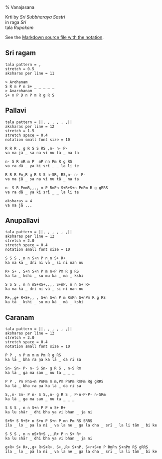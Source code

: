 % Vanajasana

<script src="http://sriku.org/lib/carnot/carnot.min.js"></script>

Krti by *Sri Subbharaya Sastri*  
in raga *Sri*  
tala *Rupakam*  

See the [Markdown source file with the notation](vanajasana.md).

## Sri ragam

    tala pattern = ,
    stretch = 0.5
    aksharas per line = 11

    > Arohanam
    S R m P n S+ _ _ _ _ _
    > Avarohanam
    S+ n P D n P m R g R S

## Pallavi

    tala pattern = ||, , , , , ,||
    aksharas per line = 12
    stretch = 1.5 
    stretch space = 0.4
    notation small font size = 10
    
    R R R , g R S S RS ,n- n- P-
    va na jā _ sa na vi nu tā _ na ta

    n- S R mR m P  mP nn Pm R g RS
    va ra dā _ ya ki srī _ _ la li te

    R R R Pm,R g R S S n-SR, RS,n- n- P- 
    va na jā _ sa na vi nu tā _ na ta
    
    n- S R PmmR,,,, m P RmPn S+R+S+n PnPm R g gRRS
    va ra dā _ ya ki srī _ _ la li te

    aksharas = 4
    va na jā ...

## Anupallavi

    
    tala pattern = ||, , , , , ,||
    aksharas per line = 12
    stretch = 2.0
    stretch space = 0.4
    notation small font size = 10

    S S S , n n S+n P n n S+ R+
    ka na kā _ dri ni vā _ si ni nan nu

    R+ S+ , S+n S+n P m n+P Pm R g RS
    ka tā _ kshi _ su mu kā _ mā _ kshi

    S S S , n n nS+RS+,,,, S+nP, n n S+ R+
    ka na kā _ dri ni vā _ si ni nan nu

    R+,,g+ R+S+,, , S+n S+n P m RmPn S+nPm R g RS
    ka tā _ kshi _ su mu kā _ mā _ kshi
 
## Caranam

    tala pattern = ||, , , , , ,||
    aksharas per line = 12
    stretch = 2.0
    stretch space = 0.4
    notation small font size = 10
 
    P P , n P m m m Pm R g RS
    ka lā _ bha ra ṇa ka lā _ da ri sa 

    Sn- Sn- P- n- S Sn- g R S , n-S Rm
    ka lā _ ga ma san _ nu ta _ _ _

    P P , Pn PnS+n PnPm m m,Pm PnPm RmPm Rg gRRS
    ka lā _ bha ra ṇa ka lā _ da ri sa 

    S,,n- Sn- P n- S S,,n- g R S , P-n-P-P- n-SRm
    ka lā _ ga ma san _ nu ta _ _ _
    
    S S S , n n S+n P P n S+ R+
    ka lu shār _ dhi bha ya vi bhan _ ja ni

    S+R+ S R+S+ n S+n P S+n P mn Pm RS SRRS
    ila _ lo _ pa la ni _ va la ne _ ga la dha _ srī _ la li tām _ bi ke

    S S S , n n nS+R+S ,,,R+ P n S+ R+
    ka lu shār _ dhi bha ya vi bhan _ ja ni

    g+R+ S+ R+,,g+ R+S+R+, S+,,R+ S+nP, S+r+S+n P RmPn S+nPm RS gRRS
    ila _ lo _ pa la ni _ va la ne _ ga la dha _ srī _ la li tām _ bi ke
